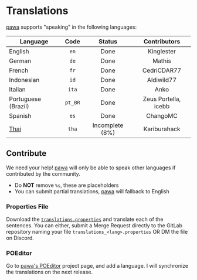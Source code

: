 # Translations
[pawa](https://pawa.im) supports "speaking" in the following languages:

| Language                                                                            | Code    | Status          | Contributors         |
|-------------------------------------------------------------------------------------|:-------:|:---------------:|:--------------------:|
| English                                                                             | `en`    | Done            | Kinglester           |
| German                                                                              | `de`    | Done            | Mathis               |
| French                                                                              | `fr`    | Done            | CedriCDAR77          |
| Indonesian                                                                          | `id`    | Done            | Aldiwild77           |
| Italian                                                                             | `ita`   | Done            | Anko                 |
| Portuguese (Brazil)                                                                 | `pt_BR` | Done            | Zeus Portella, icebb |
| Spanish                                                                             | `es`    | Done            | ChangoMC             |
| [Thai](https://poeditor.com/projects/po_edit?id_language=163&per_page=20&id=294405) | `tha`   | Incomplete (8%) | Kariburahack         |

## Contribute
We need your help! [pawa](https://pawa.im) will only be able to speak other languages if contributed by the community.

- Do **NOT** remove `%s`, these are placeholders
- You can submit partial translations, [pawa](https://pawa.im) will fallback to English

### Properties File

Download the [`translations.properties`](https://gitlab.com/pawabot/pawa/-/blob/master/src/main/resources/translations.properties) and translate each of the sentences. You can either, submit a Merge Request directly to the GitLab repository naming your file `translations_<lang>.properties` OR DM the file on Discord.

### POEditor

Go to [pawa's POEditor](https://poeditor.com/join/project?hash=qQs2GuUoYv) project page, and add a language. I will synchronize the translations on the next release.
